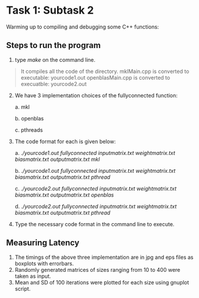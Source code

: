 
# Task 1: Subtask 2

Warming up to compiling and debugging some C++ functions:

## Steps to run the program

1. type _make_ on the command line.
> It compiles all the code of the directory. 
  mklMain.cpp is converted to executable: yourcode1.out 
  openblasMain.cpp is converted to execuatble: yourcode2.out 

2. We have 3 implementation choices of the fullyconnected function:

    a. mkl

    b. openblas

    c. pthreads

3. The code format for each is given below:

    a. _./yourcode1.out fullyconnected inputmatrix.txt weightmatrix.txt biasmatrix.txt outputmatrix.txt mkl_

    b.  _./yourcode1.out fullyconnected inputmatrix.txt weightmatrix.txt biasmatrix.txt outputmatrix.txt pthread_

    c. _./yourcode2.out fullyconnected inputmatrix.txt weightmatrix.txt biasmatrix.txt outputmatrix.txt openblas_

    d. _./yourcode2.out fullyconnected inputmatrix.txt weightmatrix.txt biasmatrix.txt outputmatrix.txt pthread_


4. Type the necessary code format in the command line to execute.

## Measuring Latency
1. The timings of the above three implementation are in jpg and eps files as boxplots with errorbars. 
2. Randomly generated matrices of sizes ranging from 10 to 400 were taken as input. 
3. Mean and SD of 100 iterations were plotted for each size using gnuplot script.

